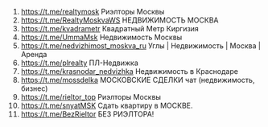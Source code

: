 1. https://t.me/realtymosk Риэлторы Москвы
2. https://t.me/RealtyMoskvaWS НЕДВИЖИМОСТЬ МОСКВА
3. https://t.me/kvadrametr Квадратный Метр Киргизия
4. https://t.me/UmmaMsk Недвижимость Москвы
5. https://t.me/nedvizhimost_moskva_ru Углы | Недвижимость | Москва | Аренда
6. https://t.me/plrealty ПЛ-Недвижка
7. https://t.me/krasnodar_nedvizhka Недвижимость в Краснодаре
8. https://t.me/mossdelka МОСКОВСКИЕ СДЕЛКИ чат (недвижимость, бизнес)
9. https://t.me/rieltor_top Риэлторы Москвы
10. https://t.me/snyatMSK Сдать квартиру в МОСКВЕ.
11. https://t.me/BezRieltor БЕЗ РИЭЛТОРА!

